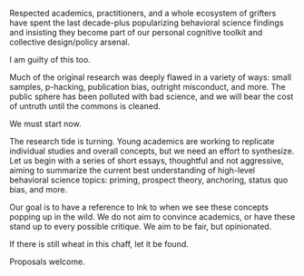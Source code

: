 Respected academics, practitioners, and a whole ecosystem of grifters have spent the last decade-plus popularizing behavioral science findings and insisting they become part of our personal cognitive toolkit and collective design/policy arsenal.

I am guilty of this too.

Much of the original research was deeply flawed in a variety of ways: small samples, p-hacking, publication bias, outright misconduct, and more. The public sphere has been polluted with bad science, and we will bear the cost of untruth until the commons is cleaned.

We must start now.

The research tide is turning. Young academics are working to replicate individual studies and overall concepts, but we need an effort to synthesize. Let us begin with a series of short essays, thoughtful and not aggressive, aiming to summarize the current best understanding of high-level behavioral science topics: priming, prospect theory, anchoring, status quo bias, and more.

Our goal is to have a reference to lnk to when we see these concepts popping up in the wild. We do not aim to convince academics, or have these stand up to every possible critique. We aim to be fair, but opinionated.

If there is still wheat in this chaff, let it be found.

Proposals welcome.
